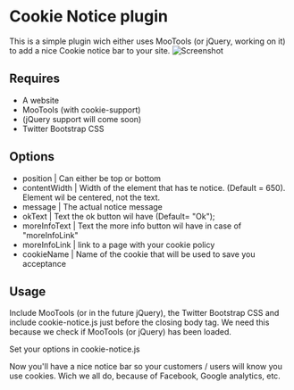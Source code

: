 Cookie Notice plugin
====================

This is a simple plugin wich either uses MooTools (or jQuery, working on it) to add a nice Cookie notice bar to your site. 
![Screenshot](http://disain.nl/images/cookie-notice.png)

Requires
----------

* A website
* MooTools (with cookie-support)
* (jQuery support will come soon)
* Twitter Bootstrap CSS

Options
-------
* position | Can either be top or bottom
* contentWidth | Width of the element that has te notice. (Default = 650). Element wil be centered, not the text.
* message | The actual notice message
* okText | Text the ok button wil have (Default= "Ok");
* moreInfoText | Text the more info button wil have in case of "moreInfoLink"
* moreInfoLink | link to a page with your cookie policy
* cookieName | Name of the cookie that will be used to save you acceptance

Usage
-----
Include MooTools (or in the future jQuery), the Twitter Bootstrap CSS and include cookie-notice.js just before the closing body tag. We need this because we check if MooTools (or jQuery) has been loaded.

Set your options in cookie-notice.js 

Now you'll have a nice notice bar so your customers / users will know you use cookies. Wich we all do, because of Facebook, Google analytics, etc.



